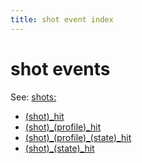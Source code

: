 ```yaml
---
title: shot event index
---
```


# shot events


See: [shots:](../config/shots.md)

* [(shot)_hit](shot_hit.md)
* [(shot)\_(profile)_hit](shot_profile_hit.md)
* [(shot)\_(profile)\_(state)_hit](shot_profile_state_hit.md)
* [(shot)\_(state)_hit](shot_state_hit.md)
